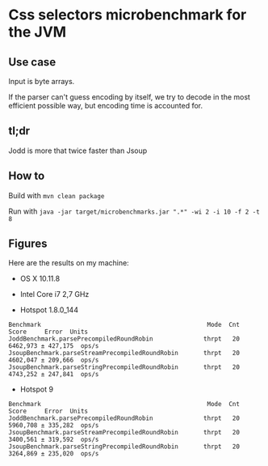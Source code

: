 # Css selectors microbenchmark for the JVM

## Use case

Input is byte arrays.

If the parser can't guess encoding by itself, we try to decode in the most efficient possible way, but encoding time is accounted for.

## tl;dr

Jodd is more that twice faster than Jsoup

## How to

Build with `mvn clean package`

Run with `java -jar target/microbenchmarks.jar ".*" -wi 2 -i 10 -f 2 -t 8`

## Figures

Here are the results on my machine:

* OS X 10.11.8
* Intel Core i7 2,7 GHz

* Hotspot 1.8.0_144

```
Benchmark                                              Mode  Cnt     Score     Error  Units
JoddBenchmark.parsePrecompiledRoundRobin              thrpt   20  6462,973 ± 427,175  ops/s
JsoupBenchmark.parseStreamPrecompiledRoundRobin       thrpt   20  4602,047 ± 209,666  ops/s
JsoupBenchmark.parseStringPrecompiledRoundRobin       thrpt   20  4743,252 ± 247,841  ops/s
```

* Hotspot 9

```
Benchmark                                              Mode  Cnt     Score     Error  Units
JoddBenchmark.parsePrecompiledRoundRobin              thrpt   20  5960,708 ± 335,282  ops/s
JsoupBenchmark.parseStreamPrecompiledRoundRobin       thrpt   20  3400,561 ± 319,592  ops/s
JsoupBenchmark.parseStringPrecompiledRoundRobin       thrpt   20  3264,869 ± 235,020  ops/s
```
